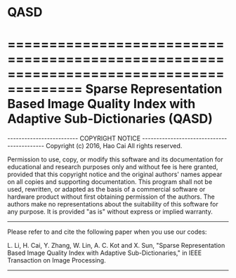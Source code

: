 # QASD

=======================================================================================
Sparse Representation Based Image Quality Index with Adaptive Sub-Dictionaries (QASD)
=======================================================================================


------------------------- COPYRIGHT NOTICE -------------------------------------------
Copyright (c) 2016, Hao Cai
All rights reserved.

Permission to use, copy, or modify this software and its documentation
for educational and research purposes only and without fee is here
granted, provided that this copyright notice and the original authors'
names appear on all copies and supporting documentation. This program
shall not be used, rewritten, or adapted as the basis of a commercial
software or hardware product without first obtaining permission of the
authors. The authors make no representations about the suitability of
this software for any purpose. It is provided "as is" without express
or implied warranty.

---------------------------------------------------------------------------------------
Please refer to and cite the following paper when you use our codes:

L. Li, H. Cai, Y. Zhang, W. Lin, A. C. Kot and X. Sun, "Sparse Representation Based Image 
Quality Index with Adaptive Sub-Dictionaries," in IEEE Transaction on Image Processing.

----------------------------------------------------------------------
